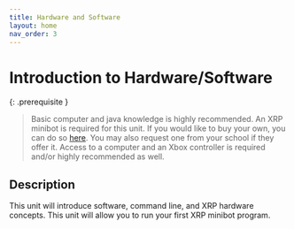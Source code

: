 ```yaml
---
title: Hardware and Software
layout: home
nav_order: 3
---
```


# Introduction to Hardware/Software

{: .prerequisite }
> Basic computer and java knowledge is highly recommended. An XRP minibot is required for this unit. If you would like to buy your own, you can do so [here](https://www.sparkfun.com/products/22230?scrlybrkr=82bf203b). You may also request one from your school if they offer it. Access to a computer and an Xbox controller is required and/or highly recommended as well. 

## Description
This unit will introduce software, command line, and XRP hardware concepts. This unit will allow you to run your first XRP minibot program.

